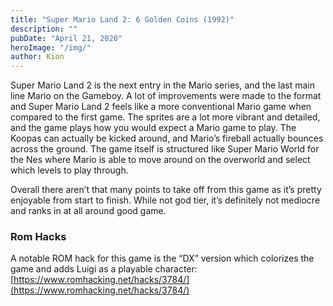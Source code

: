 ```yaml
---
title: "Super Mario Land 2: 6 Golden Coins (1992)"
description: ""
pubDate: "April 21, 2020"
heroImage: "/img/"
author: Kion
---
```


Super Mario Land 2 is the next entry in the Mario series, and the last main line Mario on the Gameboy. A lot of improvements were made to the format and Super Mario Land 2 feels like a more conventional Mario game when compared to the first game. The sprites are a lot more vibrant and detailed, and the game plays how you would expect a Mario game to play. The Koopas can actually be kicked around, and Mario’s fireball actually bounces across the ground. The game itself is structured like Super Mario World for the Nes where Mario is able to move around on the overworld and select which levels to play through.

Overall there aren’t that many points to take off from this game as it’s pretty enjoyable from start to finish. While not god tier, it’s definitely not mediocre and ranks in at all around good game.

### Rom Hacks

A notable ROM hack for this game is the “DX” version which colorizes the game and adds Luigi as a playable character: [https://www.romhacking.net/hacks/3784/](https://www.romhacking.net/hacks/3784/)

